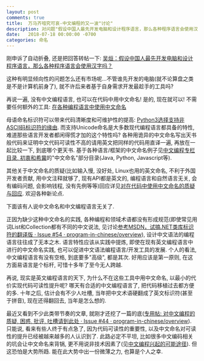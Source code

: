 ```yaml
---
layout: post
comments: true
title:  万马齐喑究可哀-中文编程的又一波"讨论"
description: 对问题"假设中国人最先开发电脑和设计程序语言，那么各种程序语言会使用汉字吗？"的回应. A response to the question "what if the Chinese invented computer first?"
date:   2018-07-18 00:00:00 -0700
categories: 命名
---
```


刚申诉了自动折叠, 还是把回答转帖一下: [吴烜：假设中国人最先开发电脑和设计程序语言，那么各种程序语言会使用汉字吗？](https://www.zhihu.com/question/280213529/answer/445585014)


这种有明显倾向性的问题怎么还有市场呢...不管谁先开发的电脑(就不论算盘之类是不是计算机前身了), 就不许后来者基于自身需求开发最趁手的工具吗?

再说一遍, 没有中文编程语言, 也可以在代码中用中文命名! 是的, 现在就可以! 不需要任何额外的工具: [在各种编程语言中使用中文命名](https://zhuanlan.zhihu.com/p/30886931)

母语命名标识符可以带来代码清晰度和可维护性的提高: [Python3选择支持非ASCII码标识符的缘由](https://zhuanlan.zhihu.com/p/31598712). 而支持Unicode命名是大多数现代编程语言都具备的特性, 难道那些语言开发者都闲得慌才加的这个特性吗?
各种用诡异的中文命名写出天书般代码来证明中文代码可读性不高的请用英文把同样的代码用直译一遍, 再放在一起比较一下, 到底哪个更天书.
基于各种语言/框架的中文命名例子见[中文编程专栏目录, 初衷和希冀](https://zhuanlan.zhihu.com/p/30882225)的"中文命名"部分目录(Java, Python, Javascript等).

其他关于中文命名的质疑(比如输入慢, 没好处, Linux也用的英文命名, 不利于外国开发者贡献, 用中文注释就够了, 现有API都是英文的, 编程语言和自然语言无关, 会有编码问题, 会影响钱程, 没有先例等等)回应详见[对在代码中使用中文命名的质疑与回应](https://zhuanlan.zhihu.com/p/30529835). 欢迎各种新论点.

下面该有人说中文命名和中文编程语言无关了.

正因为缺少这种中文命名的实践, 各种编程和领域术语都没有形成规范(即使常见用词List和Collection都有不同的中文说法, 见讨论[参考MSDN，试搞.NET类库标识符的翻译版 · Issue #54 · program-in-chinese/overview](https://github.com/program-in-chinese/overview/issues/54)), 设计中文语法的编程语言往往成了无本之木. 语言特性应该从实践中提炼, 即使在现有英文编程语言中进行的中文命名实践, 也可以促进中文语法编程语言/开发工具的发展. 个人的看法, 中文编程语言有没有空格, 到底要多"高级", 都是其次. 好用应该是第一原则, 在这方面易语言是个标杆, 可惜十多年了至今无人跨越.

再说, 现实是英文编程语言的天下, 为什么不在这些工具中用中文命名, 以最小的代价实现代码可读性提升呢? 哪天有合适的中文编程语言了, 把代码移植过去都方便的多. 十年之后, 估计会有不少人吐槽, 当年把中文术语硬翻成了英文标识符(甚至于拼音), 现在还得翻回去, 当年是怎么想的.

最近又看到不少此类带节奏的文章, 就刚才还挖了一篇的底([专用帖: 对中文编程的质疑, 困惑, 批评, 吐槽请到此处 · Issue #44 · program-in-chinese/overview](https://github.com/program-in-chinese/overview/issues/44#issuecomment-405760761)). 只能说, 看来有些人终于有点急了, 因为代码可读性的重要性, 以及中文命名对可读性的提升已经被越来越多的人认识到了. 此路必定不平坦, 比如很多中文编码相关的坑会让中文命名来背锅, 更不用说非技术因素了(见[中文编程兴起的可能途径](https://zhuanlan.zhihu.com/p/31466218)). 但这恐怕是大势所趋. 能在此大势中出一份微薄之力, 也算是个人之幸.